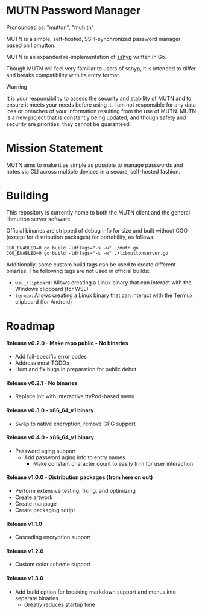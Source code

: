 # MUTN Password Manager
Pronounced as: "mutton", "muh·tn"

MUTN is a simple, self-hosted, SSH-synchronized password manager based on libmutton.

MUTN is an expanded re-implementation of [sshyp](https://github.com/rwinkhart/sshyp) written in Go.

Though MUTN will feel very familiar to users of sshyp, it is intended to differ and breaks compatibility with its entry format.

> [!WARNING]
>It is your responsibility to assess the security and stability of MUTN and to ensure it meets your needs before using it.
>I am not responsible for any data loss or breaches of your information resulting from the use of MUTN.
>MUTN is a new project that is constantly being updated, and though safety and security are priorities, they cannot be guaranteed.

# Mission Statement
MUTN aims to make it as simple as possible to manage passwords and notes via CLI across multiple devices in a secure, self-hosted fashion.

# Building
This repository is currently home to both the MUTN client and the general libmutton server software.

Official binaries are stripped of debug info for size and built without CGO (except for distribution packages) for portability, as follows:
```
CGO_ENABLED=0 go build -ldflags="-s -w" ./mutn.go
CGO_ENABLED=0 go build -ldflags="-s -w" ./libmuttonserver.go
```

Additionally, some custom build tags can be used to create different binaries. The following tags are not used in official builds:
- `wsl_clipboard`: Allows creating a Linux binary that can interact with the Windows clipboard (for WSL)
- `termux`: Allows creating a Linux binary that can interact with the Termux clipboard (for Android)

# Roadmap
#### Release v0.2.0 - Make repo public - No binaries
- Add fail-specific error codes
- Address most TODOs
- Hunt and fix bugs in preparation for public debut
#### Release v0.2.1 - No binaries
- Replace init with interactive ttyPod-based menu
#### Release v0.3.0 - x86_64_v1 binary
- Swap to native encryption, remove GPG support
#### Release v0.4.0 - x86_64_v1 binary
- Password aging support
  - Add password aging info to entry names
    - Make constant character count to easily trim for user interaction
#### Release v1.0.0 - Distribution packages (from here on out)
- Perform extensive testing, fixing, and optimizing
- Create artwork
- Create manpage
- Create packaging script
#### Release v1.1.0
- Cascading encryption support
#### Release v1.2.0
- Custom color scheme support
#### Release v1.3.0
- Add build option for breaking markdown support and menus into separate binaries
  - Greatly reduces startup time